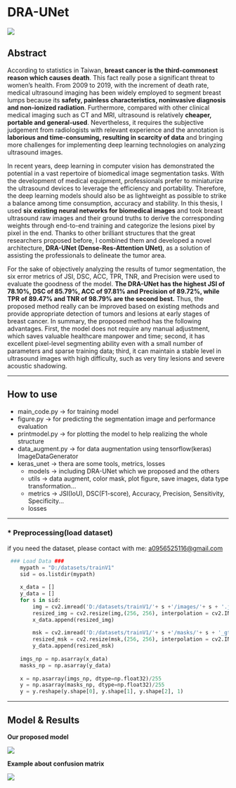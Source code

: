 # DRA-UNet

![](https://i.imgur.com/eHxcn39.png)

## Abstract
According to statistics in Taiwan, **breast cancer is the third-commonest reason which causes death**. This fact really pose a significant threat to women’s health. From 2009 to 2019, with the increment of death rate, medical ultrasound imaging has been widely employed to segment breast lumps because its **safety, painless characteristics, noninvasive diagnosis and non-ionized radiation**. Furthermore, compared with other clinical medical imaging such as CT and MRI, ultrasound is relatively **cheaper, portable and general-used**. Nevertheless, it requires the subjective judgement from radiologists with relevant experience and the annotation is **laborious and time-consuming, resulting in scarcity of data** and bringing more challenges for implementing deep learning technologies on analyzing ultrasound images.   

In recent years, deep learning in computer vision has demonstrated the potential in a vast repertoire of biomedical image segmentation tasks. With the development of medical equipment, professionals prefer to miniaturize the ultrasound devices to leverage the efficiency and portability. Therefore, the deep learning models should also be as lightweight as possible to strike a balance among time consumption, accuracy and stability. In this thesis, I used **six existing neural networks for biomedical images** and took breast ultrasound raw images and their ground truths to derive the corresponding weights through end-to-end training and categorize the lesions pixel by pixel in the end. Thanks to other brilliant structures that the great researchers proposed before, I combined them and developed a novel architecture, **DRA-UNet (Dense-Res-Attention UNet)**, as a solution of assisting the professionals to delineate the tumor area.    

For the sake of objectively analyzing the results of tumor segmentation, the six error metrics of JSI, DSC, ACC, TPR, TNR, and Precision were used to evaluate the goodness of the model. **The DRA-UNet has the highest JSI of 78.10%, DSC of 85.79%, ACC of 97.81% and Precision of 89.72%, while TPR of 89.47% and TNR of 98.79% are the second best.** Thus, the proposed method really can be improved based on existing methods and provide appropriate detection of tumors and lesions at early stages of breast cancer. In summary, the proposed method has the following advantages. First, the model does not require any manual adjustment, which saves valuable healthcare manpower and time; second, it has excellent pixel-level segmenting ability even with a small number of parameters and sparse training data; third, it can maintain a stable level in ultrasound images with high difficulty, such as very tiny lesions and severe acoustic shadowing.    

---

## How to use
* main_code.py -> for training model
* figure.py -> for predicting the segmentation image and performance evaluation
* printmodel.py -> for plotting the model to help realizing the whole structure
* data_augment.py -> for data augmentation using tensorflow(keras) ImageDataGenerator
* keras_unet -> thera are some tools, metrics, losses
    - models -> including DRA-UNet which we proposed and the others
    - utils -> data augment, color mask, plot figure, save images, data type transformation...
    - metrics -> JSI(IoU), DSC(F1-score), Accuracy, Precision, Sensitivity, Specificity...
    - losses


---

### * Preprocessing(load dataset) 
if you need the dataset, please contact with me: a0956525116@gmail.com
```py
 ### Load Data ###
    mypath = "D:/datasets/trainV1"
    sid = os.listdir(mypath)
    
    x_data = []
    y_data = []
    for s in sid:
        img = cv2.imread('D:/datasets/trainV1/'+ s +'/images/'+ s + '.jpg', cv2.IMREAD_COLOR)
        resized_img = cv2.resize(img,(256, 256), interpolation = cv2.INTER_CUBIC)
        x_data.append(resized_img)
    
        msk = cv2.imread('D:/datasets/trainV1/'+ s +'/masks/'+ s + '_gt.jpg', cv2.IMREAD_GRAYSCALE)
        resized_msk = cv2.resize(msk,(256, 256), interpolation = cv2.INTER_CUBIC)
        y_data.append(resized_msk)
        
    imgs_np = np.asarray(x_data)
    masks_np = np.asarray(y_data)
    
    x = np.asarray(imgs_np, dtype=np.float32)/255
    y = np.asarray(masks_np, dtype=np.float32)/255 
    y = y.reshape(y.shape[0], y.shape[1], y.shape[2], 1)
```

---

## Model & Results
**Our proposed model**

![](https://i.imgur.com/QUd0F8T.png)

**Example about confusion matrix**

![](https://i.imgur.com/sAlZu98.png)
